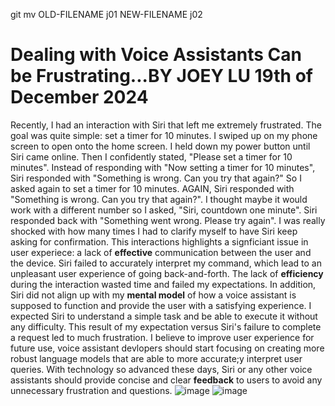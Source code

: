 git mv OLD-FILENAME j01 NEW-FILENAME j02
# Dealing with Voice Assistants Can be Frustrating...BY JOEY LU 19th of December 2024

Recently, I had an interaction with Siri that left me extremely frustrated. The goal was quite simple: set a timer for 10 minutes. I swiped up on my phone screen to open onto the home screen. I held down my power button until Siri came online. Then I confidently stated, "Please set a timer for 10 minutes". Instead of responding with "Now setting a timer for 10 minutes", Siri responded with "Something is wrong. Can you try that again?" So I asked again to set a timer for 10 minutes. AGAIN, Siri responded with "Something is wrong. Can you try that again?". I thought maybe it would work with a different number so I asked, "Siri, countdown one minute". Siri responded back with "Something went wrong. Please try again". I was really shocked with how many times I had to clarify myself to have Siri keep asking for confirmation. This interactions highlights a signficiant issue in user experiece: a lack of **effective** communication between the user and the device. Siri failed to accurately interpret my command, which lead to an unpleasant user experience of going back-and-forth. The lack of **efficiency** during the interaction wasted time and failed my expectations. In addition, Siri did not align up with my **mental model** of how a voice assistant is supposed to function and provide the user with a satisfying experience. I expected Siri to understand a simple task and be able to execute it without any difficulty. This result of my expectation versus Siri's failure to complete a request led to much frustration. I believe to improve user experience for future use, voice assistant devlopers should start focusing on creating more robust language models that are able to more accurate;y interpret user queries. With technology so advanced these days, Siri or any other voice assistants should provide concise and clear **feedback** to users to avoid any unnecessary frustration and questions.
![image](https://github.com/user-attachments/assets/e3556f2b-cbd9-438e-8ae5-510b37914e26)
![image](https://github.com/user-attachments/assets/f747ea76-91f6-4862-bc1a-86d4c0380cae)

